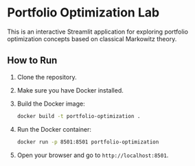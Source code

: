 
# Portfolio Optimization Lab

This is an interactive Streamlit application for exploring portfolio optimization concepts based on classical Markowitz theory.

## How to Run

1.  Clone the repository.
2.  Make sure you have Docker installed.
3.  Build the Docker image:

    ```bash
    docker build -t portfolio-optimization .
    ```

4.  Run the Docker container:

    ```bash
    docker run -p 8501:8501 portfolio-optimization
    ```

5.  Open your browser and go to `http://localhost:8501`.
